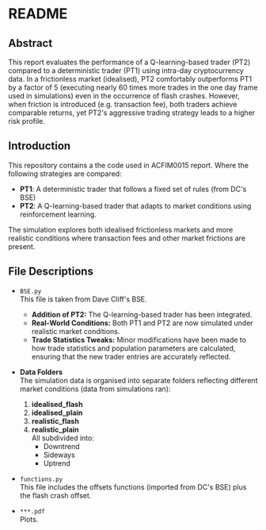 # README

## Abstract

This report evaluates the performance of a Q-learning-based trader (PT2) compared to a deterministic trader (PT1) using intra-day cryptocurrency data. In a frictionless market (idealised), PT2 comfortably outperforms PT1 by a factor of 5 (executing nearly $60$ times more trades in the one day frame used in simulations) even in the occurrence of flash crashes. However, when friction is introduced (e.g. transaction fee), both traders achieve comparable returns, yet PT2's aggressive trading strategy leads to a higher risk profile.

## Introduction

This repository contains a the code used in ACFIM0015 report. Where the following strategies are compared:
- **PT1**: A deterministic trader that follows a fixed set of rules (from DC's BSE)
- **PT2**: A Q-learning-based trader that adapts to market conditions using reinforcement learning.

The simulation explores both idealised frictionless markets and more realistic conditions where transaction fees and other market frictions are present.

## File Descriptions

- `BSE.py`  
  This file is taken from Dave Cliff's BSE. 
  - **Addition of PT2:** The Q-learning-based trader has been integrated.
  - **Real-World Conditions:** Both PT1 and PT2 are now simulated under realistic market conditions. 
  - **Trade Statistics Tweaks:** Minor modifications have been made to how trade statistics and population parameters are calculated, ensuring that the new trader entries are accurately reflected.
 
- **Data Folders**  
  The simulation data is organised into separate folders reflecting different market conditions (data from simulations ran):
  1. **idealised_flash**  
  2. **idealised_plain**  
  3. **realistic_flash**  
  4. **realistic_plain**  
    All subdivided into:
     - Downtrend 
     - Sideways  
     - Uptrend

- `functions.py`  
  This file includes the offsets functions (imported from DC's BSE) plus the flash crash offset.


- `***.pdf`  
  Plots.



  

